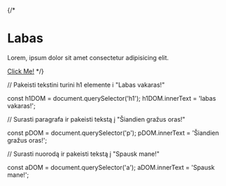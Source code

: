 {/* <h1>Labas</h1>
    <p>Lorem, ipsum dolor sit amet consectetur adipisicing elit. </p>
    <a href="#">Click Me!</a> 
*/}


// Pakeisti tekstini turini h1 elemente i "Labas vakaras!"

const h1DOM = document.querySelector('h1');
h1DOM.innerText = 'labas vakaras!';

// Surasti paragrafa ir pakeisti tekstą į "Šiandien gražus oras!"

const pDOM = document.querySelector('p');
pDOM.innerText = 'Šiandien gražus oras!';

// Surasti nuorodą ir pakeisti tekstą į "Spausk mane!"

const aDOM = document.querySelector('a');
aDOM.innerText = 'Spausk mane!';
